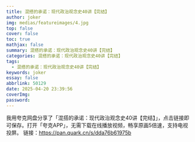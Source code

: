 ```yaml
---
title: 混搭的承诺：现代政治观念史40讲【完结】
author: joker
img: medias/featureimages/4.jpg
top: false
cover: false
toc: true
mathjax: false
summary: 混搭的承诺：现代政治观念史40讲【完结】
categories: 混搭的承诺：现代政治观念史40讲【完结】
tags:
  - 混搭的承诺：现代政治观念史40讲【完结】
keywords: joker
essay: false
abbrlink: 50129
date: 2025-04-20 23:39:56
coverImg:
password:
---
```


我用夸克网盘分享了「混搭的承诺：现代政治观念史40讲【完结】」，点击链接即可保存。打开「夸克APP」，无需下载在线播放视频，畅享原画5倍速，支持电视投屏。
链接：https://pan.quark.cn/s/dda76b61975b
